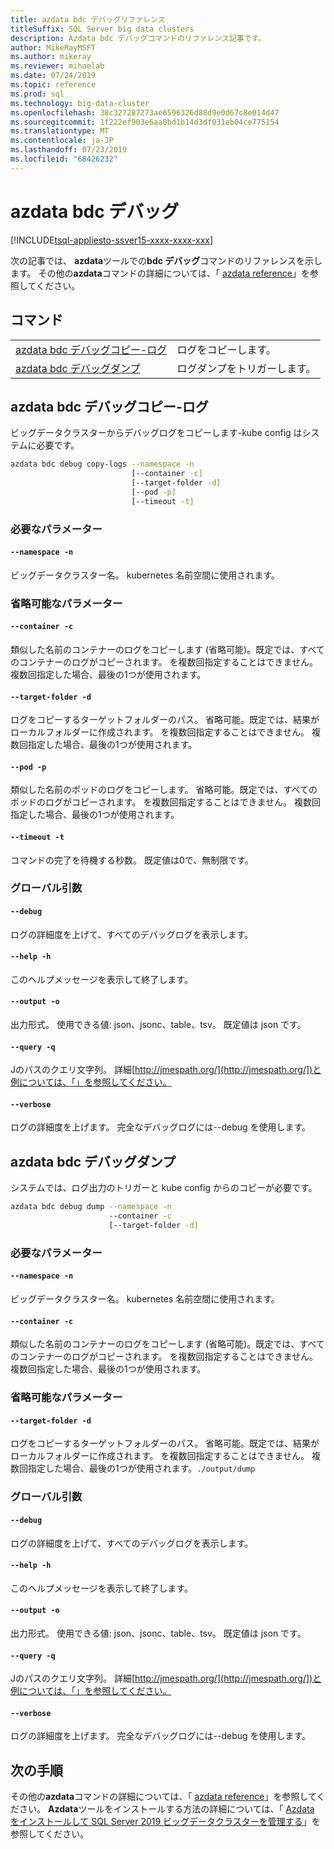```yaml
---
title: azdata bdc デバッグリファレンス
titleSuffix: SQL Server big data clusters
description: Azdata bdc デバッグコマンドのリファレンス記事です。
author: MikeRayMSFT
ms.author: mikeray
ms.reviewer: mihaelab
ms.date: 07/24/2019
ms.topic: reference
ms.prod: sql
ms.technology: big-data-cluster
ms.openlocfilehash: 38c327287273ae6596326d88d9e0d67c8e014d47
ms.sourcegitcommit: 1f222ef903e6aa0bd1b14d3df031eb04ce775154
ms.translationtype: MT
ms.contentlocale: ja-JP
ms.lasthandoff: 07/23/2019
ms.locfileid: "68426232"
---
```

# <a name="azdata-bdc-debug"></a>azdata bdc デバッグ

[!INCLUDE[tsql-appliesto-ssver15-xxxx-xxxx-xxx](../includes/tsql-appliesto-ssver15-xxxx-xxxx-xxx.md)]

次の記事では、 **azdata**ツールでの**bdc デバッグ**コマンドのリファレンスを示します。 その他の**azdata**コマンドの詳細については、「 [azdata reference](reference-azdata.md)」を参照してください。

## <a name="commands"></a>コマンド
|     |     |
| --- | --- |
[azdata bdc デバッグコピー-ログ](#azdata-bdc-debug-copy-logs) | ログをコピーします。
[azdata bdc デバッグダンプ](#azdata-bdc-debug-dump) | ログダンプをトリガーします。
## <a name="azdata-bdc-debug-copy-logs"></a>azdata bdc デバッグコピー-ログ
ビッグデータクラスターからデバッグログをコピーします-kube config はシステムに必要です。
```bash
azdata bdc debug copy-logs --namespace -n 
                           [--container -c]  
                           [--target-folder -d]  
                           [--pod -p]  
                           [--timeout -t]
```
### <a name="required-parameters"></a>必要なパラメーター
#### `--namespace -n`
ビッグデータクラスター名。 kubernetes 名前空間に使用されます。
### <a name="optional-parameters"></a>省略可能なパラメーター
#### `--container -c`
類似した名前のコンテナーのログをコピーします (省略可能)。既定では、すべてのコンテナーのログがコピーされます。 を複数回指定することはできません。 複数回指定した場合、最後の1つが使用されます。
#### `--target-folder -d`
ログをコピーするターゲットフォルダーのパス。 省略可能。既定では、結果がローカルフォルダーに作成されます。  を複数回指定することはできません。 複数回指定した場合、最後の1つが使用されます。
#### `--pod -p`
類似した名前のポッドのログをコピーします。 省略可能。既定では、すべてのポッドのログがコピーされます。 を複数回指定することはできません。 複数回指定した場合、最後の1つが使用されます。
#### `--timeout -t`
コマンドの完了を待機する秒数。 既定値は0で、無制限です。
### <a name="global-arguments"></a>グローバル引数
#### `--debug`
ログの詳細度を上げて、すべてのデバッグログを表示します。
#### `--help -h`
このヘルプメッセージを表示して終了します。
#### `--output -o`
出力形式。  使用できる値: json、jsonc、table、tsv。  既定値は json です。
#### `--query -q`
Jのパスのクエリ文字列。 詳細[http://jmespath.org/](http://jmespath.org/])と例については、「」を参照してください。
#### `--verbose`
ログの詳細度を上げます。 完全なデバッグログには--debug を使用します。
## <a name="azdata-bdc-debug-dump"></a>azdata bdc デバッグダンプ
システムでは、ログ出力のトリガーと kube config からのコピーが必要です。
```bash
azdata bdc debug dump --namespace -n 
                      --container -c  
                      [--target-folder -d]
```
### <a name="required-parameters"></a>必要なパラメーター
#### `--namespace -n`
ビッグデータクラスター名。 kubernetes 名前空間に使用されます。
#### `--container -c`
類似した名前のコンテナーのログをコピーします (省略可能)。既定では、すべてのコンテナーのログがコピーされます。 を複数回指定することはできません。 複数回指定した場合、最後の1つが使用されます。
### <a name="optional-parameters"></a>省略可能なパラメーター
#### `--target-folder -d`
ログをコピーするターゲットフォルダーのパス。 省略可能。既定では、結果がローカルフォルダーに作成されます。  を複数回指定することはできません。 複数回指定した場合、最後の1つが使用されます。`./output/dump`
### <a name="global-arguments"></a>グローバル引数
#### `--debug`
ログの詳細度を上げて、すべてのデバッグログを表示します。
#### `--help -h`
このヘルプメッセージを表示して終了します。
#### `--output -o`
出力形式。  使用できる値: json、jsonc、table、tsv。  既定値は json です。
#### `--query -q`
Jのパスのクエリ文字列。 詳細[http://jmespath.org/](http://jmespath.org/])と例については、「」を参照してください。
#### `--verbose`
ログの詳細度を上げます。 完全なデバッグログには--debug を使用します。

## <a name="next-steps"></a>次の手順

その他の**azdata**コマンドの詳細については、「 [azdata reference](reference-azdata.md)」を参照してください。 **Azdata**ツールをインストールする方法の詳細については、「 [Azdata をインストールして SQL Server 2019 ビッグデータクラスターを管理する](deploy-install-azdata.md)」を参照してください。

